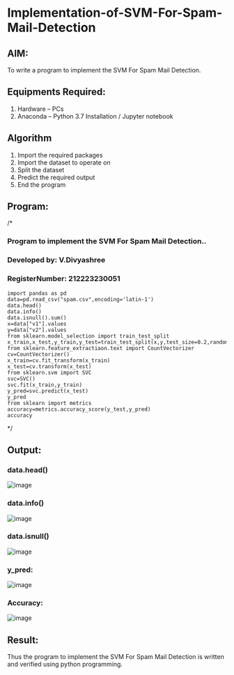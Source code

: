 # Implementation-of-SVM-For-Spam-Mail-Detection

## AIM:
To write a program to implement the SVM For Spam Mail Detection.

## Equipments Required:
1. Hardware – PCs
2. Anaconda – Python 3.7 Installation / Jupyter notebook

## Algorithm
1. Import the required packages
2. Import the dataset to operate on
3. Split the dataset
4. Predict the required output
5. End the program

## Program:
/*
### Program to implement the SVM For Spam Mail Detection..
### Developed by: V.Divyashree
### RegisterNumber:  212223230051
```
import pandas as pd
data=pd.read_csv("spam.csv",encoding='latin-1')
data.head()
data.info()
data.isnull().sum()
x=data["v1"].values
y=data["v2"].values
from sklearn.model_selection import train_test_split
x_train,x_test,y_train,y_test=train_test_split(x,y,test_size=0.2,random_state=0)
from sklearn.feature_extractiaon.text import CountVectorizer
cv=CountVectorizer()
x_train=cv.fit_transform(x_train)
x_test=cv.transform(x_test)
from sklearn.svm import SVC
svc=SVC()
svc.fit(x_train,y_train)
y_pred=svc.predict(x_test)
y_pred
from sklearn import metrics
accuracy=metrics.accuracy_score(y_test,y_pred)
accuracy
```
*/


## Output:
### data.head()
![image](https://github.com/AkilaMohan/Implementation-of-SVM-For-Spam-Mail-Detection/assets/82276099/e3ed663b-35ed-41a1-b43e-5bc3ed8ce011)

### data.info()

![image](https://github.com/AkilaMohan/Implementation-of-SVM-For-Spam-Mail-Detection/assets/82276099/96670ee1-e73f-4687-ac80-9ff7bbca09ec)

### data.isnull()

![image](https://github.com/AkilaMohan/Implementation-of-SVM-For-Spam-Mail-Detection/assets/82276099/cca8de81-b3a9-4565-8119-9810814b8587)

### y_pred:

![image](https://github.com/AkilaMohan/Implementation-of-SVM-For-Spam-Mail-Detection/assets/82276099/0bbcf87c-ca7b-47a2-8ced-6bec91c5881c)

### Accuracy:

![image](https://github.com/AkilaMohan/Implementation-of-SVM-For-Spam-Mail-Detection/assets/82276099/68006693-d0f8-4614-bf22-2efbac5afbf0)


## Result:
Thus the program to implement the SVM For Spam Mail Detection is written and verified using python programming.
